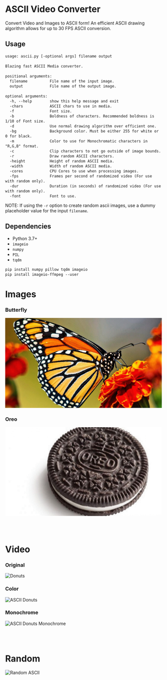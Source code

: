 # ASCII Video Converter

Convert Video and Images to ASCII form! An efficient ASCII drawing algorithm allows for up to 30 FPS ASCII conversion.

## Usage

```
usage: ascii.py [-optional args] filename output

Blazing fast ASCII Media converter.

positional arguments:
  filename          File name of the input image.
  output            File name of the output image.

optional arguments:
  -h, --help        show this help message and exit
  -chars            ASCII chars to use in media.
  -f                Font size.
  -b                Boldness of characters. Recommended boldness is 1/10 of Font size.
  -d                Use normal drawing algorithm over efficient one.
  -bg               Background color. Must be either 255 for white or 0 for black.
  -m                Color to use for Monochromatic characters in "R,G,B" format.
  -c                Clip characters to not go outside of image bounds.
  -r                Draw random ASCII characters.
  -height           Height of random ASCII media.
  -width            Width of random ASCII media.
  -cores            CPU Cores to use when processing images.
  -fps              Frames per second of randomized video (For use with random only).
  -dur              Duration (in seconds) of randomized video (For use with random only).
  -font             Font to use.
```

NOTE: If using the `-r` option to create random ascii images, use a dummy placeholder value for the input `filename`.

## Dependencies

* Python 3.7+
* `imageio`
* `numpy`
* `PIL`
* `tqdm`

```
pip install numpy pillow tqdm imageio
pip install imageio-ffmpeg --user
```


# Images

### Butterfly

<img src="Documentation/butterfly.gif" alt="Butterfly ASCII">

### Oreo

<img src="Documentation/oreo.gif" alt="Oreo Cookie">

<br /><br />

# Video

### Original

<img src="Documentation/original.gif" alt="Donuts">

### Color

<img src="Documentation/donuts.gif" alt="ASCII Donuts">

### Monochrome

<img src="Documentation/donuts-mono.gif" alt="ASCII Donuts Monochrome">

<br /><br />

# Random

<img src="Documentation/random.gif" alt="Random ASCII">
